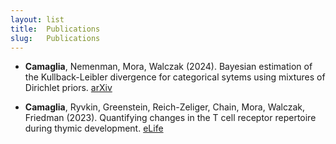 ```yaml
---
layout: list
title:  Publications 
slug:   Publications
---
```



* **Camaglia**, Nemenman, Mora, Walczak (2024). Bayesian estimation of the Kullback-Leibler divergence for categorical sytems using mixtures of Dirichlet priors. [arXiv](https://journals.aps.org/pre/abstract/10.1103/PhysRevE.109.024305)
  
* **Camaglia**, Ryvkin, Greenstein, Reich-Zeliger, Chain, Mora, Walczak, Friedman (2023). Quantifying changes in the T cell receptor repertoire during thymic development. [eLife](https://doi.org/10.7554/eLife.81622) 
